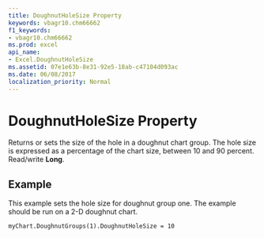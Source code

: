 ```yaml
---
title: DoughnutHoleSize Property
keywords: vbagr10.chm66662
f1_keywords:
- vbagr10.chm66662
ms.prod: excel
api_name:
- Excel.DoughnutHoleSize
ms.assetid: 07e1e63b-8e31-92e5-18ab-c47104d093ac
ms.date: 06/08/2017
localization_priority: Normal
---
```



# DoughnutHoleSize Property

Returns or sets the size of the hole in a doughnut chart group. The hole size is expressed as a percentage of the chart size, between 10 and 90 percent. Read/write  **Long**.


## Example

This example sets the hole size for doughnut group one. The example should be run on a 2-D doughnut chart.


```vb
myChart.DoughnutGroups(1).DoughnutHoleSize = 10
```


